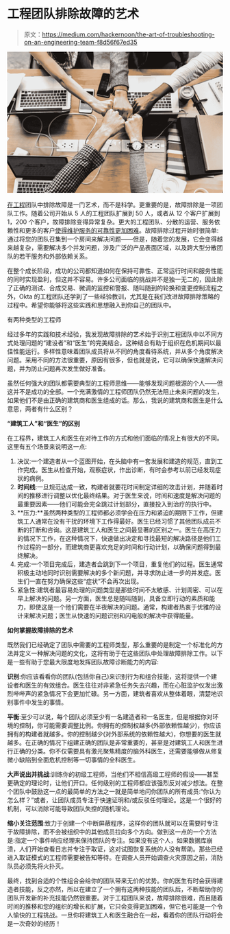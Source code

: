 # 工程团队排除故障的艺术

> 原文：<https://medium.com/hackernoon/the-art-of-troubleshooting-on-an-engineering-team-f8d56f67ed35>

![](img/30a941fd2c129d3ea57b29b996e881de.png)

[在](http://Troubleshootingtroubleshooting)[工程](https://hackernoon.com/tagged/engineering)团队中排除故障是一门艺术，而不是科学。更重要的是，故障排除是一项团队工作。随着公司开始从 5 人的工程团队扩展到 50 人，或者从 12 个客户扩展到 1，200 个客户，故障排除变得异常复杂。更大的工程团队、分散的运营、服务依赖性和更多的客户[使得维护服务的可靠性更加困难](https://smallbiztrends.com/2018/04/slack-downtime.html)。故障排除过程开始时很简单:通过将您的团队召集到一个房间来解决问题——但是，随着您的发展，它会变得越来越复杂，需要解决多个并发问题，涉及广泛的产品表面区域，以及跨大型分散团队的若干服务和外部依赖关系。

在整个成长阶段，成功的公司都知道如何在保持可靠性、正常运行时间和服务性能的同时实现盈利，但这并不容易。许多公司面临的挑战并不是独一无二的，因此除了正确的测试、合成交易、微调的监控和警报、随叫随到的轮换和变更控制流程之外，Okta 的工程团队还学到了一些经验教训，尤其是在我们改进故障排除策略的过程中。希望你能够将这些实践和思想融入到你自己的团队中。

有两种类型的工程师

经过多年的实践和技术经验，我发现故障排除的艺术始于识别工程团队中以不同方式处理问题的“建设者”和“医生”的完美结合。这种结合有助于组织在危机期间以最佳性能运行。多样性意味着团队成员将从不同的角度看待系统，并从多个角度解决问题。采用不同的方法很重要，原因有很多，但也就是说，它可以确保快速解决问题，并为防止问题再次发生做好准备。

虽然任何强大的团队都需要典型的工程师思维——能够发现问题根源的个人——但这并不是成功的全部。一个充满激情的工程师团队仍然无法阻止未来问题的发生，如果他们不是由正确的建筑商和医生组成的话。那么，我说的建筑商和医生是什么意思，两者有什么区别？

**“建筑工人”和“医生”的区别**

在工程界，建筑工人和医生在对待工作的方式和他们面临的情况上有很大的不同。这里有五个场景来说明这一点:

1.  决议:一个建造者从一个蓝图开始，在头脑中有一套发展和建造的规范，直到工作完成。医生从检查开始，观察症状，作出诊断，有时会参考以前已经发现症状的病例。
2.  **时间线**:一旦规范达成一致，构建者就要花时间制定详细的攻击计划，并随着时间的推移进行调整以优化最终结果。对于医生来说，时间和速度是解决问题的最重要因素——他们可能会完全跳过计划部分，直接投入到治疗的执行中。
3.  **压力:**虽然两种类型的工程师都必须学会在压力和紧迫的期限下工作，但建筑工人通常在没有干扰的环境下工作得最好。医生已经习惯了其他团队成员不断的打断和咨询。这是建筑工人和医生之间最显著的区别之一。医生在高压力的情况下工作，在这种情况下，快速做出决定和寻找最短的解决路径是他们工作过程的一部分，而建筑商更喜欢充足的时间和行动计划，以确保问题得到最终解决。
4.  完成:一个项目完成后，建造者会跳到下一个项目，重复他们的过程。医生通常积极主动地同时识别需要解决的多个新问题，并寻求防止进一步的并发症。医生们一直在努力确保这些“症状”不会再次出现。
5.  紧急性:建筑者最容易处理的问题类型是那些时间不太敏感、计划周密、可以在早上解决的问题。另一方面，医生总是随叫随到，具备立即行动的素质和能力，即使这是一个他们需要在半夜解决的问题。通常，构建者热衷于优雅的设计来解决问题；医生从快速的问题识别和闪电般的解决中获得能量。

**如何掌握故障排除的艺术**

既然我们已经确定了团队中需要的工程师类型，那么重要的是制定一个标准化的方法并定义一种解决问题的文化，这将有助于在这些团队中处理故障排除工作。以下是一些有助于您最大限度地发挥团队故障诊断能力的内容:

**识别**:你应该看看你的团队(包括你自己)来识别行为和组合技能，这将提供一个建设者和医生的有效组合。医生往往对非紧急任务失去兴趣，而在心脏监护仪发出激烈哔哔声的紧急情况下会更加忙碌。另一方面，建筑者喜欢从整体着眼，清楚地识别事件中发生的事情。

**平衡**:至少可以说，每个团队必须至少有一名建造者和一名医生，但是根据你对环境的控制，你可能需要调整比例。你拥有的控制权越多(外部依赖性越少)，你应该拥有的构建者就越多。你的控制越少(对外部系统的依赖性越大)，你想要的医生就越多。在正确的情况下组建正确的团队是非常重要的，甚至是对建筑工人和医生进行正确的分类。你不仅需要具有激光聚焦精度的脑外科医生，还需要能够做从修复微小缺陷到全面危机控制等一切事情的全科医生。

**大声说出并挑战**:训练你的初级工程师，当他们不相信高级工程师的假设——甚至更确定的理论时，让他们开口。任何级别的工程师都应该强烈反对减少想法。在整个团队中鼓励这一点的最简单的方法之一就是简单地问你团队的所有成员:“你认为怎么样？”或者，让团队成员专注于快速证明和/或反驳任何理论。这是一个很好的机制，可以消除可能导致团队失控的随机理论。

**缩小关注范围**:致力于创建一个中断屏蔽程序，这样你的团队就可以在需要时专注于故障排除，而不会被组织中的其他成员拉向多个方向。做到这一点的一个方法是:指定一个事件响应经理来保持团队的专注。如果没有这个人，如果数据库崩溃，人们开始查看日志并专注于取证，这对试图恢复系统的人没有帮助。那些已经进入取证模式的工程师需要被告知等待。在调查人员开始调查火灾原因之前，消防队员必须先将火扑灭。

最终，找到合适的个性组合会给你的团队带来无价的优势。你的医生有时会获得建造者技能，反之亦然，所以在建立了一个拥有这两种技能的团队后，不断帮助你的团队开发新的补充技能仍然很重要。对于工程团队来说，故障排除很难，而且随着时间的推移和您的组织的增长和扩展，它只会变得更加困难，但它也可能是一个令人愉快的工程挑战。一旦你将建筑工人和医生融合在一起，看着你的团队行动将会是一次奇妙的经历！